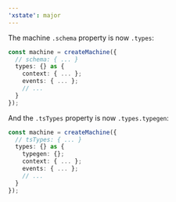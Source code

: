 ```yaml
---
'xstate': major
---
```


The machine `.schema` property is now `.types`:

```ts
const machine = createMachine({
  // schema: { ... }
  types: {} as {
    context: { ... };
    events: { ... };
    // ...
  }
});
```

And the `.tsTypes` property is now `.types.typegen`:

```ts
const machine = createMachine({
  // tsTypes: { ... }
  types: {} as {
    typegen: {};
    context: { ... };
    events: { ... };
    // ...
  }
});
```
